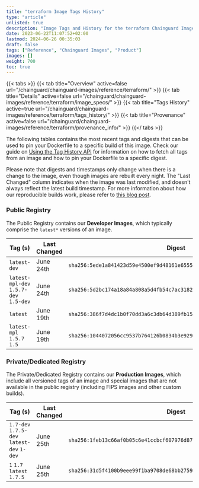 ```yaml
---
title: "terraform Image Tags History"
type: "article"
unlisted: true
description: "Image Tags and History for the terraform Chainguard Image"
date: 2023-06-22T11:07:52+02:00
lastmod: 2024-06-26 00:35:03
draft: false
tags: ["Reference", "Chainguard Images", "Product"]
images: []
weight: 700
toc: true
---
```


{{< tabs >}}
{{< tab title="Overview" active=false url="/chainguard/chainguard-images/reference/terraform/" >}}
{{< tab title="Details" active=false url="/chainguard/chainguard-images/reference/terraform/image_specs/" >}}
{{< tab title="Tags History" active=true url="/chainguard/chainguard-images/reference/terraform/tags_history/" >}}
{{< tab title="Provenance" active=false url="/chainguard/chainguard-images/reference/terraform/provenance_info/" >}}
{{</ tabs >}}

The following tables contains the most recent tags and digests that can be used to pin your Dockerfile to a specific build of this image. Check our guide on [Using the Tag History API](/chainguard/chainguard-images/using-the-tag-history-api/) for information on how to fetch all tags from an image and how to pin your Dockerfile to a specific digest.

Please note that digests and timestamps only change when there is a change to the image, even though images are rebuilt every night. The "Last Changed" column indicates when the image was last modified, and doesn't always reflect the latest build timestamp. For more information about how our reproducible builds work, please refer to [this blog post](https://www.chainguard.dev/unchained/reproducing-chainguards-reproducible-image-builds).

### Public Registry
The Public Registry contains our **Developer Images**, which typically comprise the `latest*` versions of an image.

| Tag (s)                                 | Last Changed | Digest                                                                    |
|-----------------------------------------|--------------|---------------------------------------------------------------------------|
|  `latest-dev`                           | June 24th    | `sha256:5ede1a841423d59e4500ef9d48161e6555e3603224a3e2114a8bee898c2d4929` |
|  `latest-mpl-dev` `1.5.7-dev` `1.5-dev` | June 24th    | `sha256:5d2bc174a18a84a808a5d4fb54c7ac3182bed00ad6749721e19c72eef0dd2866` |
|  `latest`                               | June 19th    | `sha256:386f7d4dc1b0f70dd3a6c3db64d389fb15411067aad669e18f779890c9eb6f84` |
|  `latest-mpl` `1.5.7` `1.5`             | June 19th    | `sha256:1044072056cc9537b764126b0834b3e9291fcd35787d001595fb17d4875f115d` |


### Private/Dedicated Registry
The Private/Dedicated Registry contains our **Production Images**, which include all versioned tags of an image and special images that are not available in the public registry (including FIPS images and other custom builds).

| Tag (s)                                     | Last Changed | Digest                                                                    |
|---------------------------------------------|--------------|---------------------------------------------------------------------------|
|  `1.7-dev` `1.7.5-dev` `latest-dev` `1-dev` | June 25th    | `sha256:1feb13c66af0b05c6e41ccbcf607976d87563af5b52ef2dbb6701b0c0b257f25` |
|  `1` `1.7` `latest` `1.7.5`                 | June 25th    | `sha256:31d5f4100b9eee99f1ba9708de68bb27595ac1b7d59b1caa10fcfe704402ba01` |

